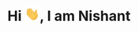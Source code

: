 # Hi <img src="https://raw.githubusercontent.com/ABSphreak/ABSphreak/master/gifs/Hi.gif" width="30px">, I am **Nishant**
